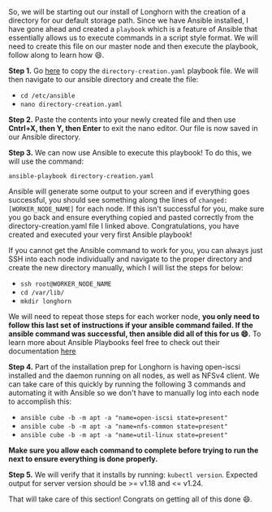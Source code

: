 So, we will be starting out our install of Longhorn with the creation of a directory for our default storage path.  Since we have Ansible installed, I have gone ahead and created a ``playbook`` which is a feature of Ansible that essentially allows us to execute commands in a script style format.  We will need to create this file on our master node and then execute the playbook, follow along to learn how 😄.  

**Step 1.** Go [here](https://github.com/jski90/raspberry_pi_k3s_cluster/blob/main/configs/longhorn/directory-creation.yaml) to copy the ``directory-creation.yaml`` playbook file.  We will then navigate to our ansible directory and create the file:

- ``cd /etc/ansible``
- ``nano directory-creation.yaml``

**Step 2.** Paste the contents into your newly created file and then use **Cntrl+X, then Y, then Enter** to exit the nano editor.  Our file is now saved in our Ansible directory.  

**Step 3.** We can now use Ansible to execute this playbook!  To do this, we will use the command:

``ansible-playbook directory-creation.yaml``

Ansible will generate some output to your screen and if everything goes successful, you should see something along the lines of ``changed: [WORKER_NODE_NAME]`` for each node.  If this isn't successful for you, make sure you go back and ensure everything copied and pasted correctly from the directory-creation.yaml file I linked above.  Congratulations, you have created and executed your very first Ansible playbook!  

If you cannot get the Ansible command to work for you, you can always just SSH into each node individually and navigate to the proper directory and create the new directory manually, which I will list the steps for below:

- ``ssh root@WORKER_NODE_NAME``
- ``cd /var/lib/``
- ``mkdir longhorn``

We will need to repeat those steps for each worker node, **you only need to follow this last set of instructions if your ansible command failed.  If the ansible command was successful, then ansible did all of this for us 😄.**  To learn more about Ansible Playbooks feel free to check out their documentation [here](https://docs.ansible.com/ansible/latest/user_guide/playbooks.html)

**Step 4.** Part of the installation prep for Longhorn is having open-iscsi installed and the daemon running on all nodes, as well as NFSv4 client.  We can take care of this quickly by running the following 3 commands and automating it with Ansible so we don't have to manually log into each node to accomplish this:

- ``ansible cube -b -m apt -a "name=open-iscsi state=present"``
- ``ansible cube -b -m apt -a "name=nfs-common state=present"``
- ``ansible cube -b -m apt -a "name=util-linux state=present"``

**Make sure you allow each command to complete before trying to run the next to ensure everything is done properly.**

**Step 5.** We will verify that it installs by running: ``kubectl version``.  Expected output for server version should be >= v1.18 and <= v1.24.

That will take care of this section!  Congrats on getting all of this done 😄.
